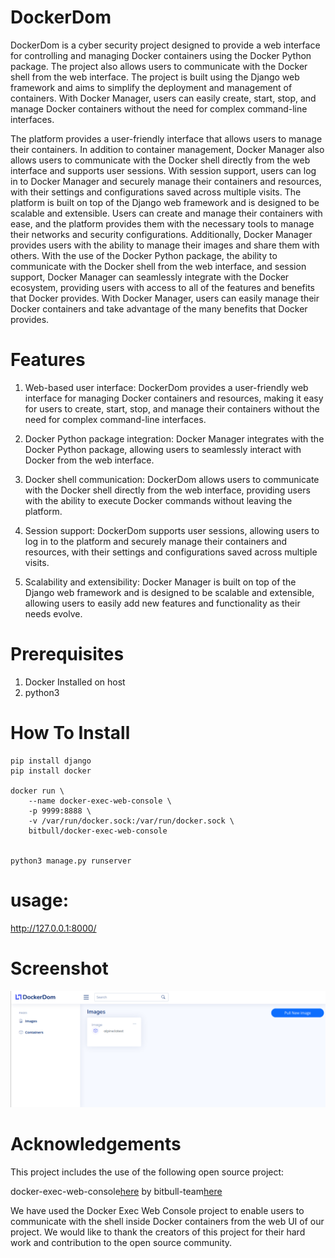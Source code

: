 # DockerDom

DockerDom is a cyber security project designed to provide a web interface for controlling and managing Docker containers using the Docker Python package. The project also allows users to communicate with the Docker shell from the web interface. The project is built using the Django web framework and aims to simplify the deployment and management of containers. With Docker Manager, users can easily create, start, stop, and manage Docker containers without the need for complex command-line interfaces.

The platform provides a user-friendly interface that allows users to manage their containers. In addition to container management, Docker Manager also allows users to communicate with the Docker shell directly from the web interface and supports user sessions. With session support, users can log in to Docker Manager and securely manage their containers and resources, with their settings and configurations saved across multiple visits. The platform is built on top of the Django web framework and is designed to be scalable and extensible. Users can create and manage their containers with ease, and the platform provides them with the necessary tools to manage their networks and security configurations. Additionally, Docker Manager provides users with the ability to manage their images and share them with others. With the use of the Docker Python package, the ability to communicate with the Docker shell from the web interface, and session support, Docker Manager can seamlessly integrate with the Docker ecosystem, providing users with access to all of the features and benefits that Docker provides. With Docker Manager, users can easily manage their Docker containers and take advantage of the many benefits that Docker provides.

# Features

1. Web-based user interface: DockerDom provides a user-friendly web interface for managing Docker containers and resources, making it easy for users to create, start, stop, and manage their containers without the need for complex command-line interfaces.

2. Docker Python package integration: Docker Manager integrates with the Docker Python package, allowing users to seamlessly interact with Docker from the web interface.

3. Docker shell communication: DockerDom allows users to communicate with the Docker shell directly from the web interface, providing users with the ability to execute Docker commands without leaving the platform.

4. Session support: DockerDom supports user sessions, allowing users to log in to the platform and securely manage their containers and resources, with their settings and configurations saved across multiple visits.

5. Scalability and extensibility: Docker Manager is built on top of the Django web framework and is designed to be scalable and extensible, allowing users to easily add new features and functionality as their needs evolve.


# Prerequisites

1. Docker Installed on host
2. python3


# How To Install
```
pip install django 
pip install docker 

docker run \
	--name docker-exec-web-console \
	-p 9999:8888 \
	-v /var/run/docker.sock:/var/run/docker.sock \
	bitbull/docker-exec-web-console
  
  
python3 manage.py runserver 

```

# usage:

http://127.0.0.1:8000/

# Screenshot

![alt text](196151615-cba29330-4ca4-49f1-9dd3-6e55bb84ccd8.png)



# Acknowledgements
This project includes the use of the following open source project:

docker-exec-web-console[here](https://github.com/bitbull-team/docker-exec-web-console) by bitbull-team[here](https://github.com/bitbull-team)

We have used the Docker Exec Web Console project to enable users to communicate with the shell inside Docker containers from the web UI of our project. We would like to thank the creators of this project for their hard work and contribution to the open source community.

